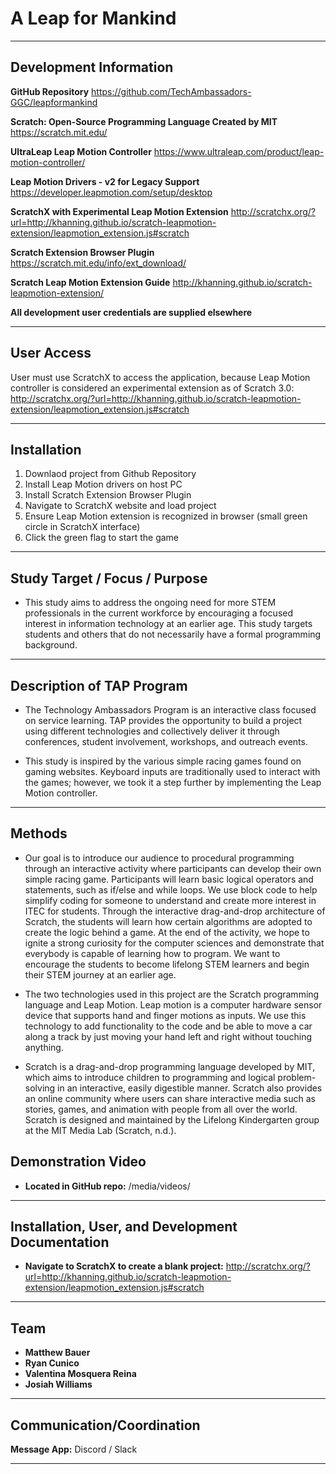 # A Leap for Mankind
***
## Development Information ##
**GitHub Repository**
https://github.com/TechAmbassadors-GGC/leapformankind

**Scratch: Open-Source Programming Language Created by MIT**
https://scratch.mit.edu/

**UltraLeap Leap Motion Controller**
https://www.ultraleap.com/product/leap-motion-controller/

**Leap Motion Drivers - v2 for Legacy Support**
https://developer.leapmotion.com/setup/desktop

**ScratchX with Experimental Leap Motion Extension**
http://scratchx.org/?url=http://khanning.github.io/scratch-leapmotion-extension/leapmotion_extension.js#scratch

**Scratch Extension Browser Plugin**
https://scratch.mit.edu/info/ext_download/

**Scratch Leap Motion Extension Guide**
http://khanning.github.io/scratch-leapmotion-extension/

**All development user credentials are supplied elsewhere**
***
## User Access ##
User must use ScratchX to access the application, because Leap Motion controller is considered an experimental extension as of Scratch 3.0:
http://scratchx.org/?url=http://khanning.github.io/scratch-leapmotion-extension/leapmotion_extension.js#scratch
***

## Installation ##
1. Downlaod project from Github Repository
2. Install Leap Motion drivers on host PC
3. Install Scratch Extension Browser Plugin
4. Navigate to ScratchX website and load project
5. Ensure Leap Motion extension is recognized in browser (small green circle in ScratchX interface)
6. Click the green flag to start the game
***

## Study Target / Focus / Purpose
* This study aims to address the ongoing need for more STEM professionals in the current workforce by encouraging a focused interest in information technology at an earlier age.  This study targets students and others that do not necessarily have a formal programming background.  
***

## Description of TAP Program ## 
* The Technology Ambassadors Program is an interactive class focused on service learning. TAP provides the opportunity to build a project using different technologies and collectively deliver it through conferences, student involvement, workshops, and outreach events.

* This study is inspired by the various simple racing games found on gaming websites. Keyboard inputs are traditionally used to interact with the games; however, we took it a step further by implementing the Leap Motion controller.

***
## Methods ##
* Our goal is to introduce our audience to procedural programming through an interactive activity where participants can develop their own simple racing game. Participants will learn basic logical operators and statements, such as if/else and while loops. We use block code to help simplify coding for someone to understand and create more interest in ITEC for students.  Through the interactive drag-and-drop architecture of Scratch, the students will learn how certain algorithms are adopted to create the logic behind a game. At the end of the activity, we hope to ignite a strong curiosity for the computer sciences and demonstrate that everybody is capable of learning how to program. We want to encourage the students to become lifelong STEM learners and begin their STEM journey at an earlier age.

* The two technologies used in this project are the Scratch programming language and Leap Motion. Leap motion is a computer hardware sensor device that supports hand and finger motions as inputs. We use this technology to add functionality to the code and be able to move a car along a track by just moving your hand left and right without touching anything.  

* Scratch is a drag-and-drop programming language developed by MIT, which aims to introduce children to programming and logical problem-solving in an interactive, easily digestible manner. Scratch also provides an online community where users can share interactive media such as stories, games, and animation with people from all over the world.  Scratch is designed and maintained by the Lifelong Kindergarten group at the MIT Media Lab (Scratch, n.d.).

## Demonstration Video ##
* **Located in GitHub repo:** /media/videos/
***

## Installation, User, and Development Documentation ##
* **Navigate to ScratchX to create a blank project:**
http://scratchx.org/?url=http://khanning.github.io/scratch-leapmotion-extension/leapmotion_extension.js#scratch
***

## Team ##
- **Matthew Bauer**
- **Ryan Cunico**
- **Valentina Mosquera Reina**
- **Josiah Williams**
***
## Communication/Coordination ##
**Message App:** Discord / Slack
***